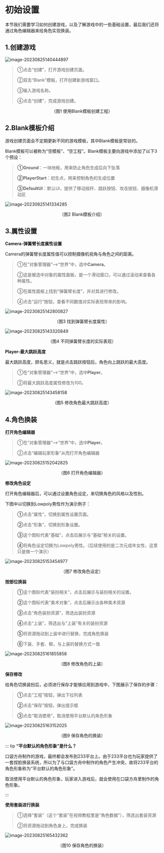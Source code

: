 # 初始设置

本节我们需要学习如何创建游戏，以及了解游戏中的一些基础设置，最后我们还将通过角色编辑器来给角色实现换装。

## 1.创建游戏



![image-20230825140444897](https://arkimg.ark.online/image-20230825140444897.png)

> ①点击“创建”，打开游戏创建页面。
>
> ②双击“Blank”模板，打开创建新游戏窗口。
>
> ③输入游戏名称。
>
> ④点击“创建”，完成游戏创建。


<center>（图1 使用Blank模板创建工程）</center>

## 2.Blank模板介绍

游戏创建页面会不定期更新不同的游戏模板，其中Blank模板是常驻的。

Blank模板可以被称为“空模板”、“空工程”。Blank模板主要向游戏中添加了以下3个预设：

> **①Ground**：一块地板，用来防止角色生成后向下坠落
>
> **②PlayerStart**：初生点，用来控制角色的生成位置
>
> **③DefaultUI**：默认UI，提供了移动摇杆、跳跃按钮、攻击按钮、摄像机滑动区

![image-20230825141334285](https://arkimg.ark.online/image-20230825141334285.png)

<center>（图2 Blank模板介绍）</center>

## 3.属性设置

**Camera-弹簧臂长度属性设置**

Camera的弹簧臂长度属性值可以控制摄像机视角与角色之间的距离。

> ①在“对象管理器”-->“世界”中，选中**Camera**。
>
> ②这是被选中对象的属性面板，是一个滑动窗口，可以通过滚动来查看各种属性。
>
> ③在属性面板上找到“弹簧臂长度”，并对其进行修改。
>
> ④点击“运行”按钮，查看不同数值对实际表现带来的影响。

![image-20230825142800827](https://arkimg.ark.online/image-20230825142800827.png)

<center>（图3 找到弹簧臂长度属性）</center>

![image-20230825143320849](https://arkimg.ark.online/image-20230825143320849.png)

<center>（图4 不同弹簧臂长度的实际表现）</center>

**Player-最大跳跃高度**

最大跳跃高度，顾名思义，就是点击跳跃按钮后，角色向上跳跃的最大高度。

> ①在“对象管理器”-->“世界”中，选中**Player**。
>
> ②将最大跳跃高度属性修改为100。

![image-20230825143458158](https://arkimg.ark.online/image-20230825143458158.png)

<center>（图5 修改角色最大跳跃高度）</center>

## 4.角色换装

**打开角色编辑器**

> ①在“对象管理器”-->“世界”中，选中**Player**。
>
> ②点击“编辑玩家形象”从而打开角色编辑器

![image-20230825152042825](https://arkimg.ark.online/image-20230825152042825.png)

<center>（图6 打开角色编辑器）</center>

**修改角色设定**

打开角色编辑器后，可以通过设置角色设定，来切换角色的风格以及性别。

下图中以切换到Lowpoly男性作为演示例子：

> **①**点击“属性”，切换到属性设置页面。
>
> **②**点击“形象”，切换到形象设置。
>
> **③**这个图标代表“基础”，点击后展示与“基础”相关的设置。
>
> **④**将角色设定切换为Lowpoly男性。（后续使用的是二次元成年女性，这里只是做一个演示）

![image-20230825153454977](https://arkimg.ark.online/image-20230825153454977.png)

<center>（图7 修改角色设定）</center>

**按部位换装**

> **①**这个图标代表“装扮相关”，点击后展示与装扮相关的设置。
>
> **②**这个图标代表“美术对象”，点击后展示出各种美术资源
>
> **③**点击“角色装扮资源”，筛选出装扮资源
>
> **④**点击“上装”，筛选出与“上装”有关的装扮资源
>
> **⑤**将资源拖动到上装中进行替换，完成角色换装
>
> **⑥**下装、手套、鞋，与上装的替换方式一致

![image-20230825161855858](https://arkimg.ark.online/image-20230825161855858.png)

<center>（图8 修改角色的上装）</center>



**保存修改**

给角色切换装扮后，必须进行保存才能够应用到游戏中，下图展示了保存的步骤：

> **①**点击“工程”按钮，弹出下拉列表
>
> **②**点击“保存”按钮，弹出提示框
>
> **③**点击“取消使用”，取消使用平台默认的角色形象

![image-20230825163152025](https://arkimg.ark.online/image-20230825163152025.png)

<center>（图9 保存角色的换装）</center>

::: tip **“平台默认的角色形象”是什么？**

口袋方舟制作的游戏，最终都会发布到233平台上。由于233平台也为玩家提供了一套捏脸换装系统，所以为了与口袋方舟中制作的角色产生冲突，故将233平台的角色形象称为“平台默认的角色形象”。

取消使用平台默认的角色形象，玩家进入游戏后，就会使用在口袋方舟里制作的角色形象。

:::

**使用套装进行换装**

> ①选择“套装”（这个“套装”在视频教程里是“角色数据”），筛选出套装资源
>
> ②将资源拖动到角色身上，完成换装

![image-20230825165432362](https://arkimg.ark.online/image-20230825165432362.png)

<center>（图10 保存角色的换装）</center>